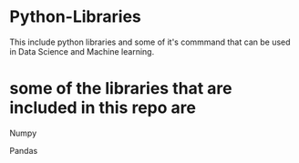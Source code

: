 # Python-Libraries
This include python libraries and some of it's commmand that can be used in Data Science and Machine learning.
# some of the libraries that are included in this repo are
Numpy

Pandas
